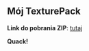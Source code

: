 ## Mój TexturePack

**Link do pobrania ZIP**: <a href="https://github.com/GameTronic/TXT/raw/main/%C2%A74QuackDuck%20%C2%A7cTXT.zip">tutaj</a>

<b>Quack!</b>
